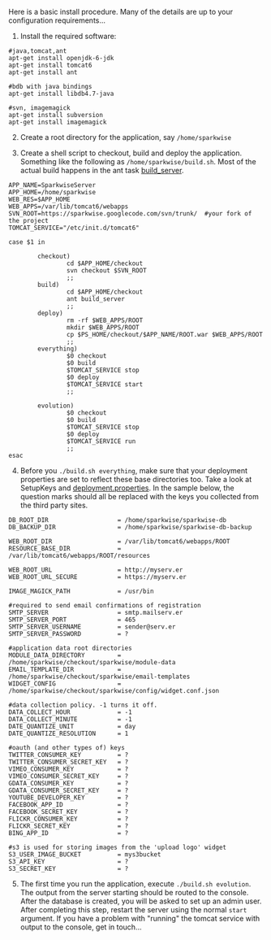 Here is a basic install procedure. Many of the details are up to your configuration requirements...

1. Install the required software:

```
#java,tomcat,ant
apt-get install openjdk-6-jdk
apt-get install tomcat6
apt-get install ant

#bdb with java bindings
apt-get install libdb4.7-java

#svn, imagemagick
apt-get install subversion
apt-get install imagemagick
```

2. Create a root directory for the application, say `/home/sparkwise`

3. Create a shell script to checkout, build and deploy the application. Something like the following as `/home/sparkwise/build.sh`. Most of the actual build happens in the ant task [build\_server](http://code.google.com/p/sparkwise/source/browse/trunk/build.xml).

```
APP_NAME=SparkwiseServer
APP_HOME=/home/sparkwise
WEB_RES=$APP_HOME
WEB_APPS=/var/lib/tomcat6/webapps
SVN_ROOT=https://sparkwise.googlecode.com/svn/trunk/  #your fork of the project
TOMCAT_SERVICE="/etc/init.d/tomcat6"

case $1 in

        checkout)
                cd $APP_HOME/checkout
                svn checkout $SVN_ROOT
                ;;
        build)
                cd $APP_HOME/checkout
                ant build_server
                ;;
        deploy)
                rm -rf $WEB_APPS/ROOT
                mkdir $WEB_APPS/ROOT
                cp $PS_HOME/checkout/$APP_NAME/ROOT.war $WEB_APPS/ROOT
                ;;
        everything)
                $0 checkout
                $0 build
                $TOMCAT_SERVICE stop
                $0 deploy
                $TOMCAT_SERVICE start
                ;;

        evolution)
                $0 checkout
                $0 build
                $TOMCAT_SERVICE stop
                $0 deploy
                $TOMCAT_SERVICE run
                ;;
esac

```

4. Before you `./build.sh everything`, make sure that your deployment properties are set to reflect these base directories too. Take a look at SetupKeys and [deployment.properties](http://code.google.com/p/sparkwise/source/browse/trunk/WebContent/WEB-INF/config/). In the sample below, the question marks should all be replaced with the keys you collected from the third party sites.

```
DB_ROOT_DIR                   = /home/sparkwise/sparkwise-db
DB_BACKUP_DIR                 = /home/sparkwise/sparkwise-db-backup

WEB_ROOT_DIR                  = /var/lib/tomcat6/webapps/ROOT
RESOURCE_BASE_DIR             = /var/lib/tomcat6/webapps/ROOT/resources

WEB_ROOT_URL                  = http://myserv.er
WEB_ROOT_URL_SECURE           = https://myserv.er

IMAGE_MAGICK_PATH             = /usr/bin

#required to send email confirmations of registration
SMTP_SERVER                   = smtp.mailserv.er
SMTP_SERVER_PORT              = 465
SMTP_SERVER_USERNAME          = sender@serv.er
SMTP_SERVER_PASSWORD          = ?

#application data root directories
MODULE_DATA_DIRECTORY         = /home/sparkwise/checkout/sparkwise/module-data
EMAIL_TEMPLATE_DIR            = /home/sparkwise/checkout/sparkwise/email-templates
WIDGET_CONFIG                 = /home/sparkwise/checkout/sparkwise/config/widget.conf.json

#data collection policy. -1 turns it off.
DATA_COLLECT_HOUR             = -1
DATA_COLLECT_MINUTE           = -1
DATE_QUANTIZE_UNIT            = day
DATE_QUANTIZE_RESOLUTION      = 1

#oauth (and other types of) keys
TWITTER_CONSUMER_KEY          = ?
TWITTER_CONSUMER_SECRET_KEY   = ?
VIMEO_CONSUMER_KEY            = ?
VIMEO_CONSUMER_SECRET_KEY     = ?
GDATA_CONSUMER_KEY            = ? 
GDATA_CONSUMER_SECRET_KEY     = ? 
YOUTUBE_DEVELOPER_KEY         = ?
FACEBOOK_APP_ID               = ?
FACEBOOK_SECRET_KEY           = ?
FLICKR_CONSUMER_KEY           = ?
FLICKR_SECRET_KEY             = ?
BING_APP_ID                   = ?

#s3 is used for storing images from the 'upload logo' widget
S3_USER_IMAGE_BUCKET          = mys3bucket
S3_API_KEY                    = ?
S3_SECRET_KEY                 = ?
```

5. The first time you run the application, execute `./build.sh evolution`. The output from the server starting should be routed to the console. After the database is created, you will be asked to set up an admin user. After completing this step, restart the server using the normal `start` argument. If you have a problem with "running" the tomcat service with output to the console, get in touch...